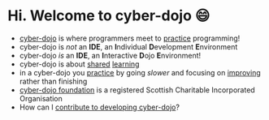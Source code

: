# Hi. Welcome to cyber-dojo :smile:

- [cyber-dojo](https://cyber-dojo.org) is where programmers meet to [practice](http://jonjagger.blogspot.co.uk/2013/10/practice.html) programming!
- cyber-dojo is <em>not</em> an **IDE**, an **I**ndividual **D**evelopment **E**nvironment
- cyber-dojo <em>is</em> an **IDE**, an **I**nteractive **D**ojo **E**nvironment!
- cyber-dojo is about [shared](http://jonjagger.blogspot.co.uk/2013/10/teams.html) [learning](http://jonjagger.blogspot.co.uk/2013/10/learning.html)
- in a cyber-dojo you [practice](http://jonjagger.blogspot.co.uk/2013/10/practice.html) by going <em>slower</em> and focusing on [improving](http://jonjagger.blogspot.co.uk/2014/02/improving.html) rather than finishing
- [cyber-dojo foundation](http://blog.cyber-dojo.org/2015/08/cyber-dojo-foundation.html) is a registered Scottish Charitable Incorporated Organisation
- How can I [contribute to developing cyber-dojo](https://github.com/cyber-dojo/cyber-dojo/blob/master/CONTRIBUTING.md)?

